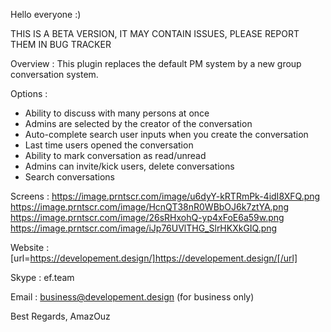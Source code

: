 Hello everyone :)

THIS IS A BETA VERSION, IT MAY CONTAIN ISSUES, PLEASE REPORT THEM IN BUG TRACKER

Overview :
This plugin replaces the default PM system by a new group conversation system. 

Options :

- Ability to discuss with many persons at once
- Admins are selected by the creator of the conversation
- Auto-complete search user inputs when you create the conversation
- Last time users opened the conversation
- Ability to mark conversation as read/unread 
- Admins can invite/kick users, delete conversations
- Search conversations


Screens :
https://image.prntscr.com/image/u6dyY-kRTRmPk-4idI8XFQ.png
https://image.prntscr.com/image/HcnQT38nR0WBbOJ6k7ztYA.png
https://image.prntscr.com/image/26sRHxohQ-yp4xFoE6a59w.png
https://image.prntscr.com/image/iJp76UVlTHG_SlrHKXkGIQ.png



Website : [url=https://developement.design/]https://developement.design/[/url]

Skype : ef.team

Email : business@developement.design (for business only)

Best Regards,
AmazOuz

